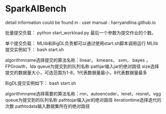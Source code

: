 # SparkAIBench
detail information could be found in :
user manual : harryandlina.github.io


批量提交负载：
python start_workload.py <number>
最后一个参数为提交作业的个数。

单个提交负载：
MLlib和BigDL负责都可以通过使用start.sh脚本调用运行
MLlib提交实例如下：
bash start.sh <algorithmname> <queue> <pathtojar> <size>

algorithmname选择提交的算法名称：linear， kmeans， svm， bayes ，FPGrowth，lda
queue为提交到的队列名称
pathjar输入jar的绝对路径
size选择提交的数据量大小，可选范围为1-8，1代表数据量最小，8代表数据量最多


BigDL提交实例如下：
bash start.sh <algorithmname> <queue> <pathtojar> <iterationtime> <pathtodata>

algorithmname选择需要的算法名称：rnn，autoencoder，lenet，resnet，vgg
queue为提交到的队列名称
pathtojar输入jar的绝对路径
iterationtime选择迭代的次数
pathtodata输入数据集所在的绝对路径


